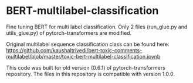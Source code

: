# BERT-multilabel-classification
Fine tuning BERT for multi label classification. Only 2 files (run_glue.py and utils_glue.py) of pytorch-transformers are modified. 

Original multilabel sequence classification class can be found here: https://github.com/kaushaltrivedi/bert-toxic-comments-multilabel/blob/master/toxic-bert-multilabel-classification.ipynb

This code was built for old version (0.6.1) of pytorch-transformers repository. The files in this repository is compatible with version 1.0.0.
